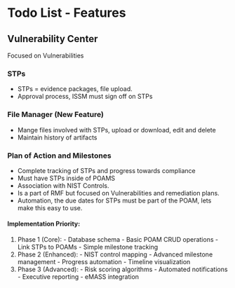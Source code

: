 # Todo List - Features
## Vulnerability Center
Focused on Vulnerabilities

### STPs
- STPs = evidence packages, file upload.
- Approval process, ISSM must sign off on STPs

### File Manager (New Feature)
- Mange files involved with STPs, upload or download, edit and delete
- Maintain history of artifacts

### Plan of Action and Milestones
- Complete tracking of STPs and progress towards compliance
- Must have STPs inside of POAMS
- Association with NIST Controls.
- Is a part of RMF but focused on Vulnerabilities and remediation plans.
- Automation, the due dates for STPs must be part of the POAM, lets make this easy to use.

#### Implementation Priority:

  1. Phase 1 (Core):
    - Database schema
    - Basic POAM CRUD operations
    - Link STPs to POAMs
    - Simple milestone tracking
  2. Phase 2 (Enhanced):
    - NIST control mapping
    - Advanced milestone management
    - Progress automation
    - Timeline visualization
  3. Phase 3 (Advanced):
    - Risk scoring algorithms
    - Automated notifications
    - Executive reporting
    - eMASS integration



